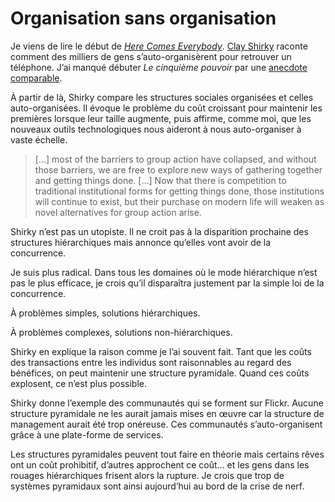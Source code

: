 # Organisation sans organisation

Je viens de lire le début de [*Here Comes Everybody*](http://www.herecomeseverybody.org/). [Clay Shirky](http://www.shirky.com/) raconte comment des milliers de gens s’auto-organisèrent pour retrouver un téléphone. J’ai manqué débuter *Le cinquième pouvoir* par une [anecdote comparable](https://tcrouzet.com/2006/11/27/une-histoire-de-deux-roues/).

À partir de là, Shirky compare les structures sociales organisées et celles auto-organisées. Il évoque le problème du coût croissant pour maintenir les premières lorsque leur taille augmente, puis affirme, comme moi, que les nouveaux outils technologiques nous aideront à nous auto-organiser à vaste échelle.

> \[…\] most of the barriers to group action have collapsed, and without those barriers, we are free to explore new ways of gathering together and getting things done. \[…\] Now that there is competition to traditional institutional forms for getting things done, those institutions will continue to exist, but their purchase on modern life will weaken as novel alternatives for group action arise.

Shirky n’est pas un utopiste. Il ne croit pas à la disparition prochaine des structures hiérarchiques mais annonce qu’elles vont avoir de la concurrence.

Je suis plus radical. Dans tous les domaines où le mode hiérarchique n’est pas le plus efficace, je crois qu’il disparaîtra justement par la simple loi de la concurrence.

À problèmes simples, solutions hiérarchiques.

À problèmes complexes, solutions non-hiérarchiques.

Shirky en explique la raison comme je l’ai souvent fait. Tant que les coûts des transactions entre les individus sont raisonnables au regard des bénéfices, on peut maintenir une structure pyramidale. Quand ces coûts explosent, ce n’est plus possible.

Shirky donne l’exemple des communautés qui se forment sur Flickr. Aucune structure pyramidale ne les aurait jamais mises en œuvre car la structure de management aurait été trop onéreuse. Ces communautés s’auto-organisent grâce à une plate-forme de services.

Les structures pyramidales peuvent tout faire en théorie mais certains rêves ont un coût prohibitif, d’autres approchent ce coût… et les gens dans les rouages hiérarchiques frisent alors la rupture. Je crois que trop de systèmes pyramidaux sont ainsi aujourd’hui au bord de la crise de nerf.